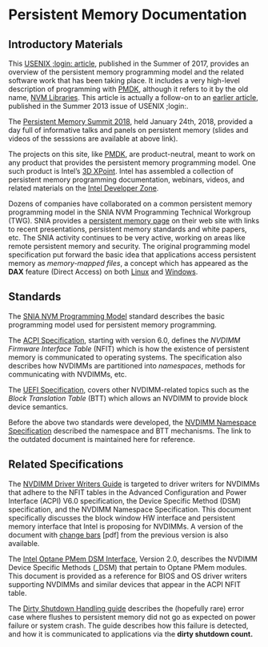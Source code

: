 # Persistent Memory Documentation

## **Introductory Materials**

This [USENIX ;login: article](https://www.usenix.org/system/files/login/articles/login_summer17_07_rudoff.pdf), published in the Summer of 2017, provides an overview of the persistent memory programming model and the related software work that has been taking place. It includes a very high-level description of programming with [PMDK](http://pmem.io/pmdk/), although it refers to it by the old name, [NVM Libraries](http://pmem.io/2017/12/11/NVML-is-now-PMDK.html). This article is actually a follow-on to an [earlier article](https://www.usenix.org/system/files/login/articles/08_rudoff_040-045_final.pdf), published in the Summer 2013 issue of USENIX ;login:.

The [Persistent Memory Summit 2018](https://www.snia.org/pm-summit), held January 24th, 2018, provided a day full of informative talks and panels on persistent memory \(slides and videos of the sesssions are available at above link\).

The projects on this site, like [PMDK](http://pmem.io/pmdk/), are product-neutral, meant to work on any product that provides the persistent memory programming model. One such product is Intel’s [3D XPoint](https://www.youtube.com/watch?v=Wgk4U4qVpNY). Intel has assembled a collection of persistent memory programming documentation, webinars, videos, and related materials on the [Intel Developer Zone](https://software.intel.com/en-us/persistent-memory).

Dozens of companies have collaborated on a common persistent memory programming model in the SNIA NVM Programming Technical Workgroup \(TWG\). SNIA provides a [persistent memory page](http://www.snia.org/PM) on their web site with links to recent presentations, persistent memory standards and white papers, etc. The SNIA activity continues to be very active, working on areas like remote persistent memory and security. The original programming model specification put forward the basic idea that applications access persistent memory as _memory-mapped files_, a concept which has appeared as the **DAX** feature \(Direct Access\) on both [Linux](https://nvdimm.wiki.kernel.org/) and [Windows](https://channel9.msdn.com/Events/Build/2016/P470).

## **Standards**

The [SNIA NVM Programming Model](https://www.snia.org/sites/default/files/technical_work/final/NVMProgrammingModel_v1.2.pdf) standard describes the basic programming model used for persistent memory programming.

The [ACPI Specification](http://www.uefi.org/specifications), starting with version 6.0, defines the _NVDIMM Firmware Interface Table_ \(NFIT\) which is how the existence of persistent memory is communicated to operating systems. The specification also describes how NVDIMMs are partitioned into _namespaces_, methods for communicating with NVDIMMs, etc.

The [UEFI Specification](http://www.uefi.org/specifications), covers other NVDIMM-related topics such as the _Block Translation Table_ \(BTT\) which allows an NVDIMM to provide block device semantics.

Before the above two standards were developed, the [NVDIMM Namespace Specification](http://pmem.io/documents/NVDIMM_Namespace_Spec.pdf) described the namespace and BTT mechanisms. The link to the outdated document is maintained here for reference.

## **Related Specifications**

The [NVDIMM Driver Writers Guide](http://pmem.io/documents/NVDIMM_DriverWritersGuide-July-2016.pdf) is targeted to driver writers for NVDIMMs that adhere to the NFIT tables in the Advanced Configuration and Power Interface \(ACPI\) V6.0 specification, the Device Specific Method \(DSM\) specification, and the NVDIMM Namespace Specification. This document specifically discusses the block window HW interface and persistent memory interface that Intel is proposing for NVDIMMs. A version of the document with [change bars](http://pmem.io/documents/NVDIMM_DriverWritersGuide-July-2016_wChanges.pdf) \[pdf\] from the previous version is also available.

The [Intel Optane PMem DSM Interface](https://pmem.io/documents/IntelOptanePMem_DSM_Interface-V2.0.pdf), Version 2.0, describes the NVDIMM Device Specific Methods \(\_DSM\) that pertain to Optane PMem modules. This document is provided as a reference for BIOS and OS driver writers supporting NVDIMMs and similar devices that appear in the ACPI NFIT table.

The [Dirty Shutdown Handling guide](https://pmem.io/documents/Dirty_Shutdown_Handling-V1.0.pdf) describes the \(hopefully rare\) error case where flushes to persistent memory did not go as expected on power failure or system crash.  The guide describes how this failure is detected, and how it is communicated to applications via the **dirty shutdown count.**

